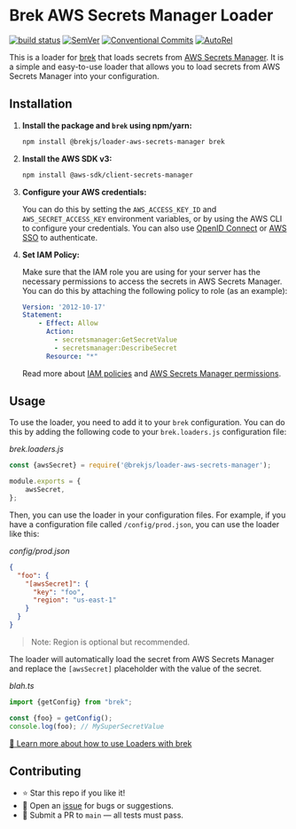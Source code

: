 # Brek AWS Secrets Manager Loader

[![build status](https://github.com/mhweiner/brek-loader-aws-secrets-manager/actions/workflows/release.yml/badge.svg)](https://github.com/mhweiner/brek-loader-aws-secrets-manager/actions)
[![SemVer](https://img.shields.io/badge/SemVer-2.0.0-blue)]()
[![Conventional Commits](https://img.shields.io/badge/Conventional%20Commits-1.0.0-yellow.svg)](https://conventionalcommits.org)
[![AutoRel](https://img.shields.io/badge/v2-AutoRel?label=AutoRel&labelColor=0ab5fc&color=grey&link=https%3A%2F%2Fgithub.com%2Fmhweiner%2Fautorel)](https://github.com/mhweiner/autorel)

This is a loader for [brek](https://github.com/mhweiner/brek) that loads secrets from [AWS Secrets Manager](https://docs.aws.amazon.com/secretsmanager/latest/userguide/intro.html). It is a simple and easy-to-use loader that allows you to load secrets from AWS Secrets Manager into your configuration.

## Installation

1. **Install the package and `brek` using npm/yarn:**

    ```bash
    npm install @brekjs/loader-aws-secrets-manager brek
    ```

2. **Install the AWS SDK v3:**

    ```bash
    npm install @aws-sdk/client-secrets-manager
    ```

3. **Configure your AWS credentials:**

    You can do this by setting the `AWS_ACCESS_KEY_ID` and `AWS_SECRET_ACCESS_KEY` environment variables, or by using the AWS CLI to configure your credentials. You can also use [OpenID Connect](https://docs.aws.amazon.com/IAM/latest/UserGuide/id_roles_providers_oidc.html) or [AWS SSO](https://docs.aws.amazon.com/singlesignon/latest/userguide/getting-started.html) to authenticate.

4. **Set IAM Policy:**

    Make sure that the IAM role you are using for your server has the necessary permissions to access the secrets in AWS Secrets Manager. You can do this by attaching the following policy to role (as an example):

    ```yaml
    Version: '2012-10-17'
    Statement:
        - Effect: Allow
          Action:
            - secretsmanager:GetSecretValue
            - secretsmanager:DescribeSecret
          Resource: "*"
    ```

    Read more about [IAM policies](https://docs.aws.amazon.com/IAM/latest/UserGuide/access_policies.html) and [AWS Secrets Manager permissions](https://docs.aws.amazon.com/secretsmanager/latest/userguide/auth-and-access_examples.html).

## Usage

To use the loader, you need to add it to your `brek` configuration. You can do this by adding the following code to your `brek.loaders.js` configuration file:

_brek.loaders.js_
```javascript
const {awsSecret} = require('@brekjs/loader-aws-secrets-manager');

module.exports = {
    awsSecret,
};
```

Then, you can use the loader in your configuration files. For example, if you have a configuration file called `/config/prod.json`, you can use the loader like this:

_config/prod.json_
```json
{
  "foo": {
    "[awsSecret]": {
      "key": "foo",
      "region": "us-east-1"
    }
  }
} 
```

> Note: Region is optional but recommended.

The loader will automatically load the secret from AWS Secrets Manager and replace the `[awsSecret]` placeholder with the value of the secret.

_blah.ts_
```typescript
import {getConfig} from "brek";

const {foo} = getConfig();
console.log(foo); // MySuperSecretValue
```

[🔗 Learn more about how to use Loaders with brek](https://github.com/mhweiner/brek/blob/main/docs/loaders.md)

## Contributing

- ⭐ Star this repo if you like it!
- 🐛 Open an [issue](https://github.com/mhweiner/brek-loader-aws-secrets-manager/issues) for bugs or suggestions.
- 🤝 Submit a PR to `main` — all tests must pass.